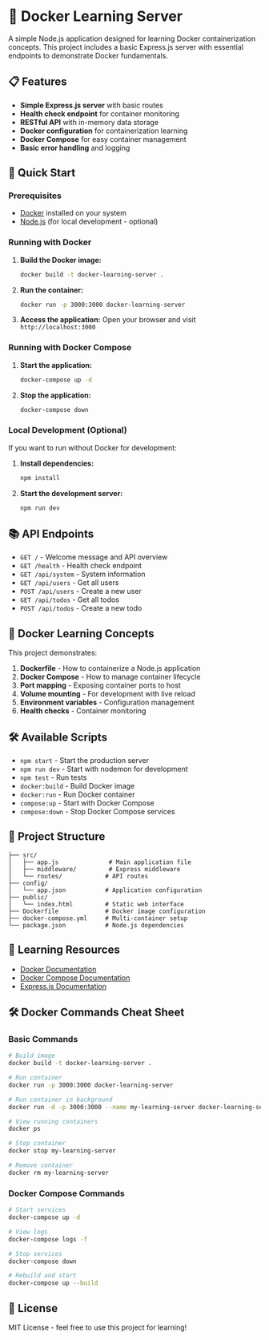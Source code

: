 # 🐳 Docker Learning Server

A simple Node.js application designed for learning Docker containerization concepts. This project includes a basic Express.js server with essential endpoints to demonstrate Docker fundamentals.

## 📋 Features

- **Simple Express.js server** with basic routes
- **Health check endpoint** for container monitoring
- **RESTful API** with in-memory data storage
- **Docker configuration** for containerization learning
- **Docker Compose** for easy container management
- **Basic error handling** and logging

## 🚀 Quick Start

### Prerequisites

- [Docker](https://www.docker.com/get-started) installed on your system
- [Node.js](https://nodejs.org/) (for local development - optional)

### Running with Docker

1. **Build the Docker image:**
   ```bash
   docker build -t docker-learning-server .
   ```

2. **Run the container:**
   ```bash
   docker run -p 3000:3000 docker-learning-server
   ```

3. **Access the application:**
   Open your browser and visit `http://localhost:3000`

### Running with Docker Compose

1. **Start the application:**
   ```bash
   docker-compose up -d
   ```

2. **Stop the application:**
   ```bash
   docker-compose down
   ```

### Local Development (Optional)

If you want to run without Docker for development:

1. **Install dependencies:**
   ```bash
   npm install
   ```

2. **Start the development server:**
   ```bash
   npm run dev
   ```

## 📚 API Endpoints

- `GET /` - Welcome message and API overview
- `GET /health` - Health check endpoint
- `GET /api/system` - System information
- `GET /api/users` - Get all users
- `POST /api/users` - Create a new user
- `GET /api/todos` - Get all todos
- `POST /api/todos` - Create a new todo

## 🐳 Docker Learning Concepts

This project demonstrates:

1. **Dockerfile** - How to containerize a Node.js application
2. **Docker Compose** - How to manage container lifecycle
3. **Port mapping** - Exposing container ports to host
4. **Volume mounting** - For development with live reload
5. **Environment variables** - Configuration management
6. **Health checks** - Container monitoring

## 🛠️ Available Scripts

- `npm start` - Start the production server
- `npm run dev` - Start with nodemon for development
- `npm test` - Run tests
- `docker:build` - Build Docker image
- `docker:run` - Run Docker container
- `compose:up` - Start with Docker Compose
- `compose:down` - Stop Docker Compose services

## 📁 Project Structure

```
├── src/
│   ├── app.js              # Main application file
│   ├── middleware/         # Express middleware
│   └── routes/            # API routes
├── config/
│   └── app.json           # Application configuration
├── public/
│   └── index.html         # Static web interface
├── Dockerfile             # Docker image configuration
├── docker-compose.yml     # Multi-container setup
└── package.json           # Node.js dependencies
```

## 🤝 Learning Resources

- [Docker Documentation](https://docs.docker.com/)
- [Docker Compose Documentation](https://docs.docker.com/compose/)
- [Express.js Documentation](https://expressjs.com/)

## 🛠 Docker Commands Cheat Sheet

### Basic Commands
```bash
# Build image
docker build -t docker-learning-server .

# Run container
docker run -p 3000:3000 docker-learning-server

# Run container in background
docker run -d -p 3000:3000 --name my-learning-server docker-learning-server

# View running containers
docker ps

# Stop container
docker stop my-learning-server

# Remove container
docker rm my-learning-server
```

### Docker Compose Commands
```bash
# Start services
docker-compose up -d

# View logs
docker-compose logs -f

# Stop services
docker-compose down

# Rebuild and start
docker-compose up --build
```

## 📝 License

MIT License - feel free to use this project for learning!
